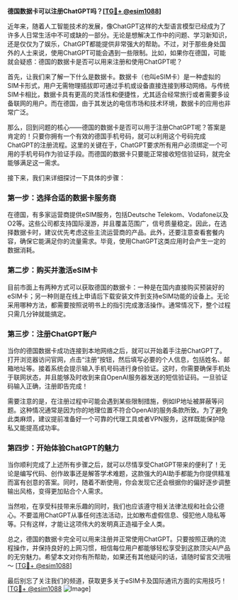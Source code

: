 **德国数据卡可以注册ChatGPT吗？[[TG💪+ @esim1088](https://t.me/s/esim1088)]**

近年来，随着人工智能技术的发展，像ChatGPT这样的大型语言模型已经成为了许多人日常生活中不可或缺的一部分。无论是想解决工作中的问题、学习新知识，还是仅仅为了娱乐，ChatGPT都能提供非常强大的帮助。不过，对于那些身处国外的人士来说，使用ChatGPT可能会遇到一些限制。比如，如果你在德国，可能就会疑惑：德国的数据卡是否可以用来注册和使用ChatGPT呢？

首先，让我们来了解一下什么是数据卡。数据卡（也叫eSIM卡）是一种虚拟的SIM卡形式，用户无需物理插拔即可通过手机或设备直接连接到移动网络。与传统SIM卡相比，数据卡具有更高的灵活性和便捷性，尤其适合经常旅行或者需要多设备联网的用户。而在德国，由于其发达的电信市场和技术环境，数据卡的应用也非常广泛。

那么，回到问题的核心——德国的数据卡是否可以用于注册ChatGPT呢？答案是肯定的！只要你拥有一个有效的德国手机号码，就可以利用这个号码完成ChatGPT的注册流程。这里的关键在于，ChatGPT要求所有用户必须绑定一个可用的手机号码作为验证手段。而德国的数据卡只要能正常接收短信验证码，就完全能够满足这一需求。

接下来，我们来详细探讨一下具体的步骤：

### **第一步：选择合适的数据卡服务商**
在德国，有多家运营商提供eSIM服务，包括Deutsche Telekom、Vodafone以及O2等。这些公司都支持国际漫游，并且覆盖范围广，信号质量稳定。因此，在选择数据卡时，建议优先考虑这些主流运营商的产品。此外，还要注意查看套餐内容，确保它能满足你的流量需求。毕竟，使用ChatGPT这类应用时会产生一定的数据消耗。

### **第二步：购买并激活eSIM卡**
目前市面上有两种方式可以获取德国的数据卡：一种是在国内直接购买预装好的eSIM卡；另一种则是在线上申请后下载安装文件到支持eSIM功能的设备上。无论采用哪种方法，都需要按照说明书上的指引完成激活操作。通常情况下，整个过程只需几分钟就能搞定。

### **第三步：注册ChatGPT账户**
当你的德国数据卡成功连接到本地网络之后，就可以开始着手注册ChatGPT了。打开浏览器访问官网，点击“注册”按钮，然后填写必要的个人信息，包括姓名、邮箱地址等。接着系统会提示输入手机号码进行身份验证。这时，你需要确保手机处于联网状态，并且能够及时收到来自OpenAI服务器发送的短信验证码。一旦验证码输入正确，注册即告完成！

需要注意的是，在注册过程中可能会遇到某些限制措施，例如IP地址被屏蔽等问题。这种情况通常是因为你的地理位置不符合OpenAI的服务条款所致。为了避免此类麻烦，建议提前准备好一个可靠的代理工具或者VPN服务，这样既能保护隐私又能提高成功率。

### **第四步：开始体验ChatGPT的魅力**
当你顺利完成了上述所有步骤之后，就可以尽情享受ChatGPT带来的便利了！无论是编写代码、创作故事还是解答学术难题，这款强大的AI助手都能为你提供精准而富有创意的答案。同时，随着不断使用，你会发现它还会根据你的偏好逐步调整输出风格，变得更加贴合个人需求。

当然啦，在享受科技带来乐趣的同时，我们也应该遵守相关法律法规和社会公德心。不要滥用ChatGPT从事任何违法活动，比如散布虚假信息、侵犯他人隐私等等。只有这样，才能让这项伟大的发明真正造福于全人类。

总之，德国的数据卡完全可以用来注册并正常使用ChatGPT。只要按照正确的流程操作，并保持良好的上网习惯，相信每位用户都能够轻松享受到这款顶尖AI产品的无穷魅力。希望本文对你有所帮助，如果还有其他疑问的话，请随时留言交流哦～ [[TG💪+ @esim1088](https://t.me/s/esim1088)]

最后别忘了关注我们的频道，获取更多关于eSIM卡及国际通讯方面的实用技巧！[[TG💪+ @esim1088](https://t.me/s/esim1088) ![Image](https://i.postimg.cc/4NQfJmqS/Snipaste-2025-05-13-00-14-12.png)]